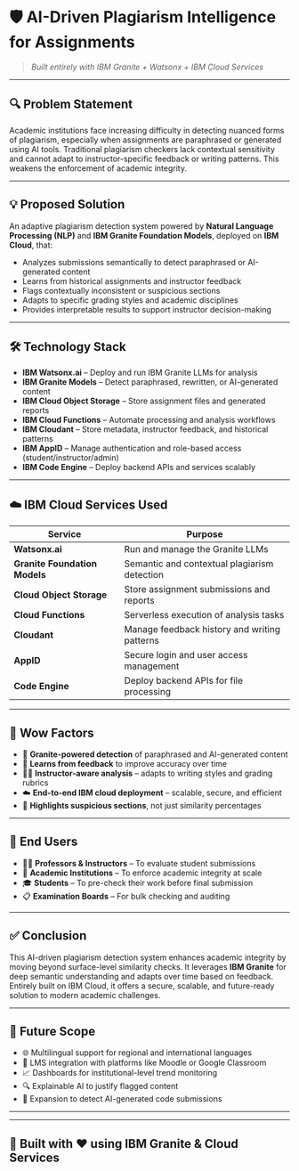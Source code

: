 # 🛡️ AI-Driven Plagiarism Intelligence for Assignments  
> _Built entirely with IBM Granite + Watsonx + IBM Cloud Services_

---

## 🔍 Problem Statement

Academic institutions face increasing difficulty in detecting nuanced forms of plagiarism, especially when assignments are paraphrased or generated using AI tools. Traditional plagiarism checkers lack contextual sensitivity and cannot adapt to instructor-specific feedback or writing patterns. This weakens the enforcement of academic integrity.

---

## 💡 Proposed Solution

An adaptive plagiarism detection system powered by **Natural Language Processing (NLP)** and **IBM Granite Foundation Models**, deployed on **IBM Cloud**, that:

- Analyzes submissions semantically to detect paraphrased or AI-generated content  
- Learns from historical assignments and instructor feedback  
- Flags contextually inconsistent or suspicious sections  
- Adapts to specific grading styles and academic disciplines  
- Provides interpretable results to support instructor decision-making

---

## 🛠️ Technology Stack

- **IBM Watsonx.ai** – Deploy and run IBM Granite LLMs for analysis  
- **IBM Granite Models** – Detect paraphrased, rewritten, or AI-generated content  
- **IBM Cloud Object Storage** – Store assignment files and generated reports  
- **IBM Cloud Functions** – Automate processing and analysis workflows  
- **IBM Cloudant** – Store metadata, instructor feedback, and historical patterns  
- **IBM AppID** – Manage authentication and role-based access (student/instructor/admin)  
- **IBM Code Engine** – Deploy backend APIs and services scalably

---

## ☁️ IBM Cloud Services Used

| Service | Purpose |
|--------|---------|
| **Watsonx.ai** | Run and manage the Granite LLMs |
| **Granite Foundation Models** | Semantic and contextual plagiarism detection |
| **Cloud Object Storage** | Store assignment submissions and reports |
| **Cloud Functions** | Serverless execution of analysis tasks |
| **Cloudant** | Manage feedback history and writing patterns |
| **AppID** | Secure login and user access management |
| **Code Engine** | Deploy backend APIs for file processing |

---

## 🌟 Wow Factors

- 🧠 **Granite-powered detection** of paraphrased and AI-generated content  
- 🔁 **Learns from feedback** to improve accuracy over time  
- 🧑‍🏫 **Instructor-aware analysis** – adapts to writing styles and grading rubrics  
- ☁️ **End-to-end IBM cloud deployment** – scalable, secure, and efficient  
- 🧾 **Highlights suspicious sections**, not just similarity percentages

---

## 👥 End Users

- 🧑‍🏫 **Professors & Instructors** – To evaluate student submissions  
- 🏫 **Academic Institutions** – To enforce academic integrity at scale  
- 🎓 **Students** – To pre-check their work before final submission  
- 📋 **Examination Boards** – For bulk checking and auditing

---

## ✅ Conclusion

This AI-driven plagiarism detection system enhances academic integrity by moving beyond surface-level similarity checks. It leverages **IBM Granite** for deep semantic understanding and adapts over time based on feedback. Entirely built on IBM Cloud, it offers a secure, scalable, and future-ready solution to modern academic challenges.

---

## 🔮 Future Scope

- 🌐 Multilingual support for regional and international languages  
- 📎 LMS integration with platforms like Moodle or Google Classroom  
- 📈 Dashboards for institutional-level trend monitoring  
- 🔍 Explainable AI to justify flagged content  
- 🧪 Expansion to detect AI-generated code submissions

---

---

## 🤝 Built with ❤️ using IBM Granite & Cloud Services


